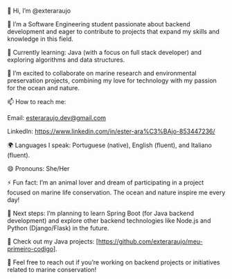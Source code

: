 👋 Hi, I’m @exteraraujo

👀 I’m a Software Engineering student passionate about backend development and eager to contribute to projects that expand my skills and knowledge in this field.

🌱 Currently learning: Java (with a focus on full stack developer) and exploring algorithms and data structures.

💞️ I’m excited to collaborate on marine research and environmental preservation projects, combining my love for technology with my passion for the ocean and nature.

📫 How to reach me:

Email: esteraraujo.dev@gmail.com

LinkedIn: https://www.linkedin.com/in/ester-ara%C3%BAjo-853447236/

🌍 Languages I speak: Portuguese (native), English (fluent), and Italiano (fluent).

😄 Pronouns: She/Her

⚡ Fun fact: I’m an animal lover and dream of participating in a project focused on marine life conservation. The ocean and nature inspire me every day!

🚀 Next steps: I’m planning to learn Spring Boot (for Java backend development) and explore other backend technologies like Node.js and Python (Django/Flask) in the future.

🔗 Check out my Java projects: [https://github.com/exteraraujo/meu-primeiro-codigo].

📩 Feel free to reach out if you’re working on backend projects or initiatives related to marine conservation!

<!---
exteraraujo/exteraraujo is a ✨ special ✨ repository because its `README.md` (this file) appears on your GitHub profile.
You can click the Preview link to take a look at your changes.
--->
